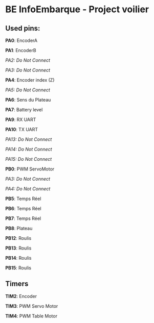 # BE InfoEmbarque - Project voilier

## Used pins:

**PA0**:    EncoderA

**PA1**:    EncoderB

_PA2:    Do Not Connect_

_PA3:    Do Not Connect_

**PA4**:    Encoder index (Z)

_PA5:    Do Not Connect_

**PA6**:    Sens du Plateau

**PA7**:    Battery level
    
**PA9**:    RX UART

**PA10**:   TX UART

_PA13:    Do Not Connect_

_PA14:    Do Not Connect_

_PA15:    Do Not Connect_

**PB0**:    PWM ServoMotor

_PA3:    Do Not Connect_

_PA4:    Do Not Connect_

**PB5**:    Temps Réel

**PB6**:    Temps Réel

**PB7**:    Temps Réel

**PB8**:    Plateau

**PB12**:    Roulis

**PB13**:    Roulis

**PB14**:    Roulis

**PB15**:    Roulis



## Timers

**TIM2**:    Encoder

**TIM3**:    PWM Servo Motor

**TIM4**:    PWM Table Motor


